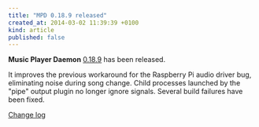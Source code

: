 ```yaml
---
title: "MPD 0.18.9 released"
created_at: 2014-03-02 11:39:39 +0100
kind: article
published: false
---
```


**Music Player Daemon** [0.18.9](/download/mpd/0.18/mpd-0.18.9.tar.xz)
has been released.

It improves the previous workaround for the Raspberry Pi audio driver
bug, eliminating noise during song change.  Child processes launched
by the "pipe" output plugin no longer ignore signals.  Several build
failures have been fixed.

[Change log](http://git.musicpd.org/cgit/master/mpd.git/plain/NEWS?h=release-0.18.9)
